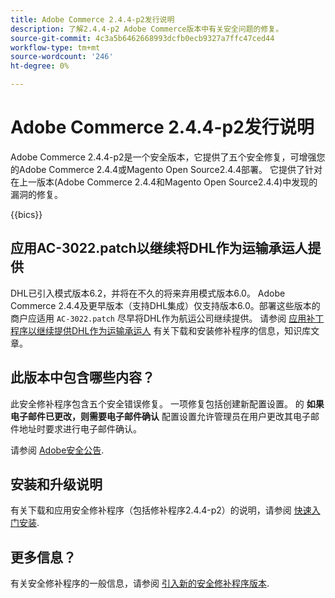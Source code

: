 ```yaml
---
title: Adobe Commerce 2.4.4-p2发行说明
description: 了解2.4.4-p2 Adobe Commerce版本中有关安全问题的修复。
source-git-commit: 4c3a5b6462668993dcfb0ecb9327a7ffc47ced44
workflow-type: tm+mt
source-wordcount: '246'
ht-degree: 0%

---
```



# Adobe Commerce 2.4.4-p2发行说明

Adobe Commerce 2.4.4-p2是一个安全版本，它提供了五个安全修复，可增强您的Adobe Commerce 2.4.4或Magento Open Source2.4.4部署。 它提供了针对在上一版本(Adobe Commerce 2.4.4和Magento Open Source2.4.4)中发现的漏洞的修复。

{{bics}}

## 应用AC-3022.patch以继续将DHL作为运输承运人提供

DHL已引入模式版本6.2，并将在不久的将来弃用模式版本6.0。 Adobe Commerce 2.4.4及更早版本（支持DHL集成）仅支持版本6.0。部署这些版本的商户应适用 `AC-3022.patch` 尽早将DHL作为航运公司继续提供。 请参阅 [应用补丁程序以继续提供DHL作为运输承运人](https://support.magento.com/hc/en-us/articles/7707818131597-Apply-a-patch-to-continue-offering-DHL-as-shipping-carrier?_ga=2.201689433.994140970.1661546561-1218319047.1534347481) 有关下载和安装修补程序的信息，知识库文章。

## 此版本中包含哪些内容？

此安全修补程序包含五个安全错误修复。 一项修复包括创建新配置设置。 的 **如果电子邮件已更改，则需要电子邮件确认** 配置设置允许管理员在用户更改其电子邮件地址时要求进行电子邮件确认。 <!-- AC-6292-->

请参阅 [Adobe安全公告](https://helpx.adobe.com/security/products/magento/apsb22-48.html).

## 安装和升级说明

有关下载和应用安全修补程序（包括修补程序2.4.4-p2）的说明，请参阅 [快速入门安装](../../../installation/composer.md).

## 更多信息？

有关安全修补程序的一般信息，请参阅 [引入新的安全修补程序版本](https://community.magento.com/t5/Magento-DevBlog/Introducing-the-New-Security-Patch-Release/ba-p/141287).
